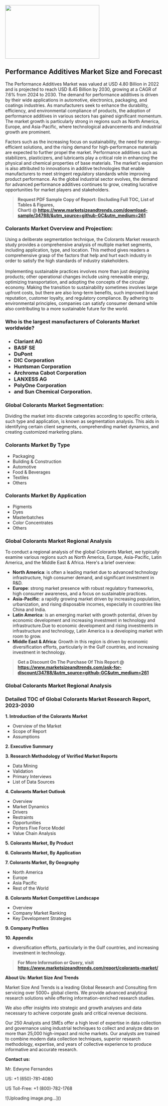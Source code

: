 <p><img class="alignnone size-medium wp-image-20088" src="https://ffe5etoiles.com/wp-content/uploads/2024/12/MST1-300x171.png" alt="" width="300" height="171" /></p><h2>Performance Additives Market Size and Forecast</h2><p>The Performance Additives Market was valued at USD 4.80 Billion in 2022 and is projected to reach USD 8.45 Billion by 2030, growing at a CAGR of 7.6% from 2024 to 2030. The demand for performance additives is driven by their wide applications in automotive, electronics, packaging, and coatings industries. As manufacturers seek to enhance the durability, efficiency, and environmental compliance of products, the adoption of performance additives in various sectors has gained significant momentum. The market growth is particularly strong in regions such as North America, Europe, and Asia-Pacific, where technological advancements and industrial growth are prominent.</p><p>Factors such as the increasing focus on sustainability, the need for energy-efficient solutions, and the rising demand for high-performance materials are expected to further propel the market. Performance additives such as stabilizers, plasticizers, and lubricants play a critical role in enhancing the physical and chemical properties of base materials. The market's expansion is also attributed to innovations in additive technologies that enable manufacturers to meet stringent regulatory standards while improving product performance. As the global industrial sector evolves, the demand for advanced performance additives continues to grow, creating lucrative opportunities for market players and stakeholders.</p></p><blockquote id="" class=""><strong>Request PDF Sample Copy of Report: (Including Full TOC, List of Tables &amp; Figures, Chart)&nbsp;@&nbsp;<strong><a href="https://www.marketsizeandtrends.com/download-sample/34788/&utm_source=github-GC&utm_medium=261" target="_blank">https://www.marketsizeandtrends.com/download-sample/34788/&utm_source=github-GC&utm_medium=261</a></strong></strong></blockquote><h3 id="" class="">Colorants Market&nbsp;Overview and Projection:</h3><p id="" class="">Using a deliberate segmentation technique, the Colorants Market research study provides a comprehensive analysis of multiple market segments, including application, type, and location. This method gives readers a comprehensive grasp of the factors that help and hurt each industry in order to satisfy the high standards of industry stakeholders. <br /> <br />Implementing sustainable practices involves more than just designing products; other operational changes include using renewable energy, optimizing transportation, and adopting the concepts of the circular economy. Making the transition to sustainability sometimes involves large upfront costs, but there are also long-term benefits, such improved brand reputation, customer loyalty, and regulatory compliance. By adhering to environmental principles, companies can satisfy consumer demand while also contributing to a more sustainable future for the world.</p><h3 id="" class="">Who is the largest manufacturers of&nbsp;Colorants Market worldwide?</h3><h3 class=""><p><ul><li>Clariant AG </li><li> BASF SE </li><li> DuPont </li><li> DIC Corporation </li><li> Huntsman Corporation </li><li> Archroma Cabot Corporation </li><li> LANXESS AG </li><li> PolyOne Corporation </li><li> and Sun Chemical Corporation.</li></ul></p></h3><h3 id="" class="">Global&nbsp;Colorants Market Segmentation:</h3><p id="" class="">Dividing the market into discrete categories according to specific criteria, such type and application, is known as segmentation analysis. This aids in identifying certain client segments, comprehending market dynamics, and creating customized marketing plans.</p><h3 id="" class="">Colorants Market&nbsp;By Type</h3><p><p><ul><li>Packaging</li><li> Building & Construction</li><li> Automotive</li><li> Food & Beverages</li><li> Textiles</li><li> Others</p></li></ul></p></p><h3 id="" class="">Colorants Market&nbsp;By Application</h3><p class=""><p><ul><li>Pigments</li><li> Dyes</li><li> Masterbatches</li><li> Color Concentrates</li><li> Others</li></ul></p></p><h3 id="" class="">Global Colorants Market Regional Analysis</h3><p id="" class="">To conduct a regional analysis of the global Colorants Market, we typically examine various regions such as North America, Europe, Asia-Pacific, Latin America, and the Middle East &amp; Africa. Here's a brief overview:</p><ul><li><strong>North America</strong>: is often a leading market due to advanced technology infrastructure, high consumer demand, and significant investment in R&amp;D.</li><li><strong>Europe</strong>: strong market presence with robust regulatory frameworks, high consumer awareness, and a focus on sustainable practices.</li><li><strong>Asia-Pacific</strong>: a rapidly growing market driven by increasing population, urbanization, and rising disposable incomes, especially in countries like China and India.</li><li><strong>Latin America</strong>: is an emerging market with growth potential, driven by economic development and increasing investment in technology and infrastructure.Due to economic development and rising investments in infrastructure and technology, Latin America is a developing market with room to grow.</li><li><strong>Middle East &amp; Africa</strong>: Growth in this region is driven by economic diversification efforts, particularly in the Gulf countries, and increasing investment in technology.</li></ul><blockquote id="" class=""><strong>Get a Discount On The Purchase Of This Report @ <strong><a href="https://www.marketsizeandtrends.com/ask-for-discount/34788/&utm_source=github-GC&utm_medium=261" target="_blank">https://www.marketsizeandtrends.com/ask-for-discount/34788/&utm_source=github-GC&utm_medium=261</a></strong></strong></blockquote><h3 id="" class="">Global Colorants Market Regional Analysis</h3><h3 id="" class="">Detailed TOC of Global Colorants Market Research Report, 2023-2030</h3><p id="" class=""><strong>1. Introduction of the Colorants Market</strong></p><ul><li>Overview of the Market</li><li>Scope of Report</li><li>Assumptions</li></ul><p id="" class=""><strong>2. Executive Summary</strong></p><p id="" class=""><strong>3. Research Methodology of Verified Market Reports</strong></p><ul><li>Data Mining</li><li>Validation</li><li>Primary Interviews</li><li>List of Data Sources</li></ul><p id="" class=""><strong>4. Colorants Market Outlook</strong></p><ul><li>Overview</li><li>Market Dynamics</li><li>Drivers</li><li>Restraints</li><li>Opportunities</li><li>Porters Five Force Model</li><li>Value Chain Analysis</li></ul><p id="" class=""><strong>5. Colorants Market, By Product</strong></p><p id="" class=""><strong>6. Colorants Market, By Application</strong></p><p id="" class=""><strong>7. Colorants Market, By Geography</strong></p><ul><li>North America</li><li>Europe</li><li>Asia Pacific</li><li>Rest of the World</li></ul><p id="" class=""><strong>8. Colorants Market Competitive Landscape</strong></p><ul><li>Overview</li><li>Company Market Ranking</li><li>Key Development Strategies</li></ul><p id="" class=""><strong>9. Company Profiles</strong></p><p id="" class=""><strong>10. Appendix</strong></p><ul><li>diversification efforts, particularly in the Gulf countries, and increasing investment in technology.</li></ul><blockquote id="" class=""><strong>For More Information or Query, visit <strong><strong><a href="https://www.marketsizeandtrends.com/report/colorants-market/" target="_blank">https://www.marketsizeandtrends.com/report/colorants-market/</a></strong></strong></strong></blockquote><p id="" class=""><strong>About Us: Market Size And Trends</strong></p><p id="" class="">Market Size And Trends is a leading Global Research and Consulting firm servicing over 5000+ global clients. We provide advanced analytical research solutions while offering information-enriched research studies.</p><p id="" class="">We also offer insights into strategic and growth analyses and data necessary to achieve corporate goals and critical revenue decisions.</p><p id="" class="">Our 250 Analysts and SMEs offer a high level of expertise in data collection and governance using industrial techniques to collect and analyze data on more than 25,000 high-impact and niche markets. Our analysts are trained to combine modern data collection techniques, superior research methodology, expertise, and years of collective experience to produce informative and accurate research.</p><p id="" class=""><strong>Contact us:</strong></p><p id="" class="">Mr. Edwyne Fernandes</p><p id="" class="">US: +1 (650)-781-4080</p><p id="" class="">US Toll-Free: +1 (800)-782-1768</p>
![Uploading image.png…]()
